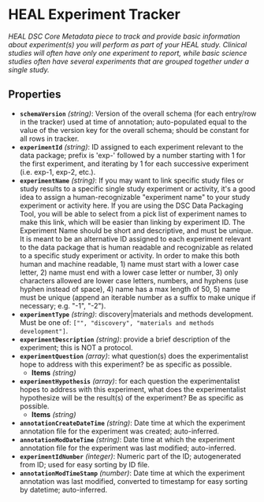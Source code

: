 # HEAL Experiment Tracker

*HEAL DSC Core Metadata piece to track and provide basic information about experiment(s) you will perform as part of your HEAL study. Clinical studies will often have only one experiment to report, while basic science studies often have several experiments that are grouped together under a single study.*

## Properties

- **`schemaVersion`** *(string)*: Version of the overall schema (for each entry/row in the tracker) used at time of annotation; auto-populated equal to the value of the version key for the overall schema; should be constant for all rows in tracker.
- **`experimentId`** *(string)*: ID assigned to each experiment relevant to the data package; prefix is 'exp-' followed by a number starting with 1 for the first experiment, and iterating by 1 for each successive experiment (i.e. exp-1, exp-2, etc.).
- **`experimentName`** *(string)*: If you may want to link specific study files or study results to a specific single study experiment or activity, it's a good idea to assign a human-recognizable "experiment name" to your study experiment or activity here. If you are using the DSC Data Packaging Tool, you will be able to select from a pick list of experiment names to make this link, which will be easier than linking by experiment ID. The Experiment Name should be short and descriptive, and must be unique. It is meant to be an alternative ID assigned to each experiment relevant to the data package that is human readable and recognizable as related to a specific study experiment or activity. In order to make this both human and machine readable, 1) name must start with a lower case letter, 2) name must end with a lower case letter or number, 3) only characters allowed are lower case letters, numbers, and hyphens (use hyphen instead of space), 4) name has a max length of 50, 5) name must be unique (append an iterable number as a suffix to make unique if necessary; e.g. "-1", "-2").
- **`experimentType`** *(string)*: discovery|materials and methods development. Must be one of: `["", "discovery", "materials and methods development"]`.
- **`experimentDescription`** *(string)*: provide a brief description of the experiment; this is NOT a protocol.
- **`experimentQuestion`** *(array)*: what question(s) does the experimentalist hope to address with this experiment? be as specific as possible.
  - **Items** *(string)*
- **`experimentHypothesis`** *(array)*: for each question the experimentalist hopes to address with this experiment, what does the experimentalist hypothesize will be the result(s) of the experiment? Be as specific as possible.
  - **Items** *(string)*
- **`annotationCreateDateTime`** *(string)*: Date time at which the experiment annotation file for the experiment was created; auto-inferred.
- **`annotationModDateTime`** *(string)*: Date time at which the experiment annotation file for the experiment was last modified; auto-inferred.
- **`experimentIdNumber`** *(integer)*: Numeric part of the ID; autogenerated from ID; used for easy sorting by ID file.
- **`annotationModTimeStamp`** *(number)*: Date time at which the experiment annotation was last modified, converted to timestamp for easy sorting by datetime; auto-inferred.

